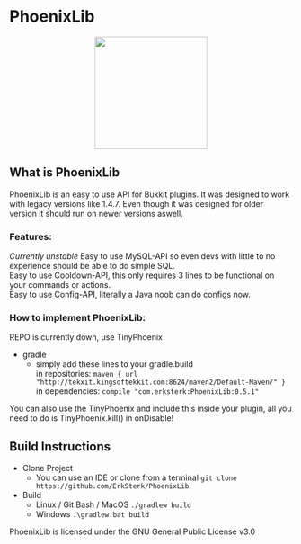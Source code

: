 # PhoenixLib
<p align="center">
  <img width="200" height="200" src="https://cdn.discordapp.com/attachments/299945099301748737/600498370007662605/Ikke_navngitt.png">
</p>

## What is PhoenixLib
PhoenixLib is an easy to use API for Bukkit plugins. It was designed to work with legacy versions like 1.4.7.
Even though it was designed for older version it should run on newer versions aswell.

### Features:
*Currently unstable* Easy to use MySQL-API so even devs with little to no experience should be able to do simple SQL.<br>
Easy to use Cooldown-API, this only requires 3 lines to be functional on your commands or actions.<br>
Easy to use Config-API, literally a Java noob can do configs now.
### How to implement PhoenixLib:
REPO is currently down, use TinyPhoenix
* gradle
    * simply add these lines to your gradle.build<br>
	in repositories: `maven { url "http://tekxit.kingsoftekkit.com:8624/maven2/Default-Maven/" }`<br>
	in dependencies: `compile "com.erksterk:PhoenixLib:0.5.1"`

You can also use the TinyPhoenix and include this inside your plugin, all you need to do is TinyPhoenix.kill() in onDisable!
## Build Instructions
* Clone Project
    * You can use an IDE or clone from a terminal
    `git clone https://github.com/ErkSterk/PhoenixLib`
* Build
    * Linux / Git Bash / MacOS
    `./gradlew build`
    * Windows
    `.\gradlew.bat build`



PhoenixLib is licensed under the GNU General Public License v3.0
